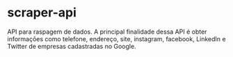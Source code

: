 # scraper-api
API para raspagem de dados. A principal finalidade dessa API é obter informações como telefone, endereço, site, instagram, facebook, LinkedIn e Twitter  de empresas cadastradas no Google.
